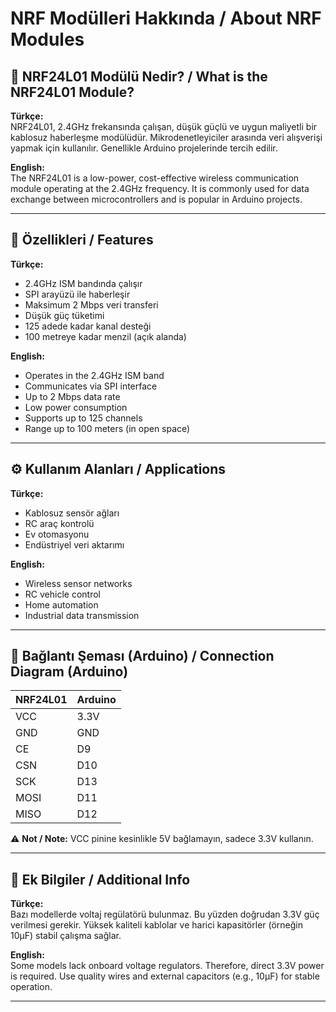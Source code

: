 # NRF Modülleri Hakkında / About NRF Modules

## 📡 NRF24L01 Modülü Nedir? / What is the NRF24L01 Module?

**Türkçe:**  
NRF24L01, 2.4GHz frekansında çalışan, düşük güçlü ve uygun maliyetli bir kablosuz haberleşme modülüdür. Mikrodenetleyiciler arasında veri alışverişi yapmak için kullanılır. Genellikle Arduino projelerinde tercih edilir.

**English:**  
The NRF24L01 is a low-power, cost-effective wireless communication module operating at the 2.4GHz frequency. It is commonly used for data exchange between microcontrollers and is popular in Arduino projects.

---

## 🔌 Özellikleri / Features

**Türkçe:**  
- 2.4GHz ISM bandında çalışır  
- SPI arayüzü ile haberleşir  
- Maksimum 2 Mbps veri transferi  
- Düşük güç tüketimi  
- 125 adede kadar kanal desteği  
- 100 metreye kadar menzil (açık alanda)

**English:**  
- Operates in the 2.4GHz ISM band  
- Communicates via SPI interface  
- Up to 2 Mbps data rate  
- Low power consumption  
- Supports up to 125 channels  
- Range up to 100 meters (in open space)

---

## ⚙️ Kullanım Alanları / Applications

**Türkçe:**  
- Kablosuz sensör ağları  
- RC araç kontrolü  
- Ev otomasyonu  
- Endüstriyel veri aktarımı

**English:**  
- Wireless sensor networks  
- RC vehicle control  
- Home automation  
- Industrial data transmission

---

## 🔧 Bağlantı Şeması (Arduino) / Connection Diagram (Arduino)

| NRF24L01 | Arduino |
|----------|---------|
| VCC      | 3.3V    |
| GND      | GND     |
| CE       | D9      |
| CSN      | D10     |
| SCK      | D13     |
| MOSI     | D11     |
| MISO     | D12     |

⚠️ **Not / Note:** VCC pinine kesinlikle 5V bağlamayın, sadece 3.3V kullanın.

---

## 📎 Ek Bilgiler / Additional Info

**Türkçe:**  
Bazı modellerde voltaj regülatörü bulunmaz. Bu yüzden doğrudan 3.3V güç verilmesi gerekir. Yüksek kaliteli kablolar ve harici kapasitörler (örneğin 10µF) stabil çalışma sağlar.

**English:**  
Some models lack onboard voltage regulators. Therefore, direct 3.3V power is required. Use quality wires and external capacitors (e.g., 10µF) for stable operation.

---
